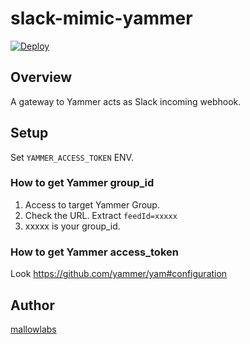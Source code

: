 # slack-mimic-yammer

[![Deploy](https://www.herokucdn.com/deploy/button.png)](https://heroku.com/deploy)

## Overview

A gateway to Yammer acts as Slack incoming webhook.

## Setup

Set ```YAMMER_ACCESS_TOKEN``` ENV.

### How to get Yammer group_id

1. Access to target Yammer Group.
2. Check the URL. Extract ```feedId=xxxxx```
3. xxxxx is your group_id.

### How to get Yammer access_token

Look https://github.com/yammer/yam#configuration

## Author

[mallowlabs](https://github.com/mallowlabs)


